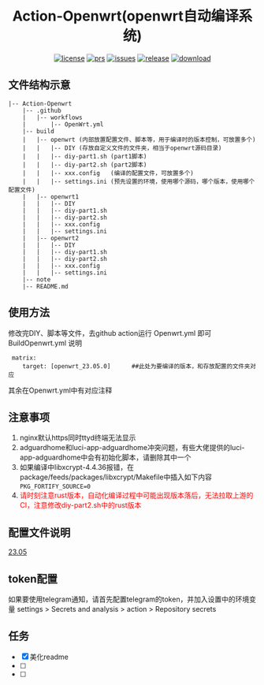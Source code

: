 [license]: /LICENSE
[license-badge]: https://img.shields.io/github/license/pencail/Action-Openwrt?style=flat-square&a=1
[prs]: https://github.com/pencail/Action-Openwrt/pulls
[prs-badge]: https://img.shields.io/badge/PRs-welcome-brightgreen.svg?style=flat-square
[issues]: https://github.com/pencail/Action-Openwrt/issues/new
[issues-badge]: https://img.shields.io/badge/Issues-welcome-brightgreen.svg?style=flat-square
[release]: https://github.com/pencail/Action-Openwrt/releases
[release-badge]: https://img.shields.io/github/v/release/pencail/Action-Openwrt?style=flat-square
[download]: https://github.com/pencail/Action-Openwrt/releases
[download-badge]: https://img.shields.io/github/downloads/pencail/Action-Openwrt/total?style=flat-square
<!-- [contact]: https://t.me/jerryk6 -->
<!-- [contact-badge]: https://img.shields.io/badge/Contact-telegram-blue?style=flat-square -->
[23.05-link]: /MarkDown/23.05.md
[en-us-release-log]: /RELEASE.md
[zh-cn-release-log]: /RELEASE_ZH.md
[official]: https://github.com/openwrt/openwrt
[immortalwrt]: https://github.com/immortalwrt/immortalwrt



<div align="center">

# Action-Openwrt(openwrt自动编译系统) 

[![license][license-badge]][license]
[![prs][prs-badge]][prs]
[![issues][issues-badge]][issues]
[![release][release-badge]][release]
[![download][download-badge]][download]
<!-- [![contact][contact-badge]][contact] -->

</div>

## 文件结构示意
```
|-- Action-Openwrt
    |-- .github
    |   |-- workflows
    |       |-- OpenWrt.yml
    |-- build
    |   |-- openwrt (内部放置配置文件、脚本等，用于编译时的版本控制，可放置多个)
    |   |   |-- DIY (存放自定义文件的文件夹，相当于openwrt源码目录)
    |   |   |-- diy-part1.sh (part1脚本)
    |   |   |-- diy-part2.sh (part2脚本)
    |   |   |-- xxx.config   (编译的配置文件，可放置多个)
    |   |   |-- settings.ini (预先设置的环境，使用哪个源码，哪个版本，使用哪个配置文件)
    |   |-- openwrt1
    |   |   |-- DIY
    |   |   |-- diy-part1.sh
    |   |   |-- diy-part2.sh
    |   |   |-- xxx.config
    |   |   |-- settings.ini
    |   |-- openwrt2
    |   |   |-- DIY
    |   |   |-- diy-part1.sh
    |   |   |-- diy-part2.sh
    |   |   |-- xxx.config
    |   |   |-- settings.ini
    |-- note
    |-- README.md
```

## 使用方法
修改完DIY、脚本等文件，去github action运行 Openwrt.yml 即可
BuildOpenwrt.yml 说明
```
 matrix:
    target: [openwrt_23.05.0]      ##此处为要编译的版本，和存放配置的文件夹对应
```
其余在Openwrt.yml中有对应注释

## 注意事项
1. nginx默认https同时ttyd终端无法显示
2. adguardhome和luci-app-adguardhome冲突问题，有些大佬提供的luci-app-adguardhome中会有初始化脚本，请删除其中一个
3. 如果编译中libxcrypt-4.4.36报错，在package/feeds/packages/libxcrypt/Makefile中插入如下内容 ```PKG_FORTIFY_SOURCE=0```
4. <font color=red>请时刻注意rust版本，自动化编译过程中可能出现版本落后，无法拉取上游的CI，注意修改diy-part2.sh中的rust版本</font>

## 配置文件说明
[23.05][23.05-link]

## token配置
如果要使用telegram通知，请首先配置telegram的token，并加入设置中的环境变量 settings > Secrets and analysis > action > Repository secrets

## 任务
- [x] 美化readme
- [ ] 
- [ ] 



<!-- <style>
    hr:nth-of-type(1) {
        border-width: 10px 0 0 0 !important;
    }
</style> -->
